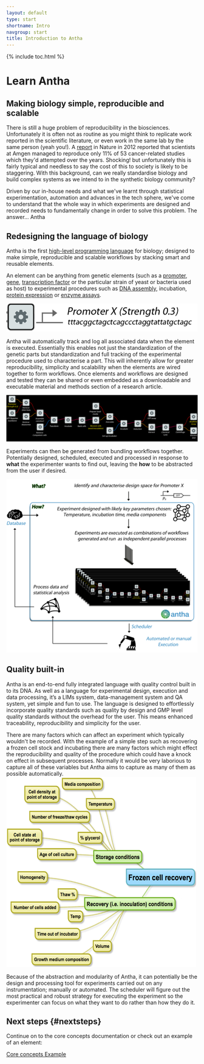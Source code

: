 ```yaml
---
layout: default
type: start
shortname: Intro
navgroup: start
title: Introduction to Antha
---
```


<style>
#download-button {
  background: #4285f4;
  color: #fff;
  font-size: 18px;
  fill: #fff;
}
#download-button:hover {
  background: #2a56c6;
}
#download-button::shadow paper-ripple {
  color: #fff;
}
</style>


{% include toc.html %}

# Learn Antha #

## Making biology simple, reproducible and scalable ##


There is still a huge problem of reproducibility in the biosciences. Unfortunately it is often not as routine as you might think to replicate work reported in the scientific literature, or even work in the same lab by the same person (yeah you!). 
A [report](http://www.nature.com/nbt/journal/v27/n1/full/nbt0109-26.html) in Nature in 2012 reported that scientists at Amgen managed to reproduce only 11% of 53 cancer-related studies which they'd attempted over the years. Shocking! but unfortunately this is fairly typical and needless to say the cost of this to society is likely to be staggering. With this background, can we really standardise biology and build complex systems as we intend to in the synthetic biology community?

Driven by our in-house needs and what we've learnt through statistical experimentation, automation and advances in the tech sphere, we've come to understand that the whole way in which experiments are designed and recorded needs to fundamentally change in order to solve this problem. The answer... Antha

## Redesigning the language of biology ##

Antha is the first [high-level programming language](https://en.wikipedia.org/wiki/High-level_programming_language) for biology; designed to make simple, reproducible and scalable workflows by stacking smart and reusable elements.

An element can be anything from genetic elements (such as a [promoter](https://en.wikipedia.org/wiki/Promoter_%28genetics%29), [gene](https://en.wikipedia.org/wiki/Gene), [transcription factor](https://en.wikipedia.org/wiki/Transcription_factor) or the particular strain of yeast or bacteria used as host) to experimental procedures such as [DNA assembly](http://parts.igem.org/About_Assembly), incubation, [protein expression](https://en.wikipedia.org/wiki/Protein_expression_%28biotechnology%29) or [enzyme assays](https://en.wikipedia.org/wiki/Enzyme_assay). 

<img src="/images/Individualelement.png" alt="An individual element" title="An individual element">

Antha will automatically track and log all associated data when the element is executed. Essentially this enables not just the standardization of the genetic parts but standardization and full tracking of the experimental procedure used to characterise a part. This will inherently allow for greater reproducibility, simplicity and scalability when the elements are wired together to form workflows. Once elements and workflows are designed and tested they can be shared or even embedded as a downloadable and executable material and methods section of a research article.

<img src="/images/antha-workflowfull.png" alt="An Antha workflow" title="An Antha workflow">

Experiments can then be generated from bundling workflows together. Potentially designed, scheduled, executed and processed in response to **what** the experimenter wants to find out, leaving the **how** to be abstracted from the user if desired.

<img src="/images/antha-workflowstack_small.png" alt="An Antha experiment" title="An Antha experiment">

## Quality built-in ##

Antha is an end-to-end fully integrated language with quality control built in to its DNA. As well as a language for experimental design, execution and data processing, it’s a LIMs system, data-management system and QA system, yet simple and fun to use. The language is designed to effortlessly incorporate quality standards such as quality by design and GMP level quality standards without the overhead for the user. This means enhanced traceability, reproducibility and simplicity for the user.

There are many factors which can affect an experiment which typically wouldn't be recorded. With the example of a simple step such as recovering a frozen cell stock and incubating there are many factors which might effect the reproducibility and quality of the procedure which could have a knock on effect in subsequent processes. Normally it would be very laborious to capture all of these variables but Antha aims to capture as many of them as possible automatically. 
<img src="/images/Antha_seedelement_sourcesofvariability.png" alt="sources of variability" width="500" height="500">

Because of the abstraction and modularity of Antha, it can potentially be the design and processing tool for experiments carried out on any instrumentation; manually or automated. 
The scheduler will figure out the most practical and robust strategy for executing the experiment so the experimenter can focus on what they want to do rather than how they do it. 

## Next steps {#nextsteps}

Continue on to the core concepts documentation or check out an example of an element: 

<a href="/docs/index.html">
  <paper-button raised><core-icon icon="arrow-forward" ></core-icon>Core concepts</paper-button>
</a>

<a href="/docs/examples/promoter.html">
  <paper-button raised><core-icon icon="arrow-forward" ></core-icon>Example</paper-button>
</a>
